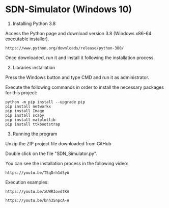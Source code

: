 # SDN-Simulator (Windows 10)

1. Installing Python 3.8

Access the Python page and download version 3.8 (Windows x86-64 executable installer).

    https://www.python.org/downloads/release/python-380/
              
Once downloaded, run it and install it following the installation process.

2. Libraries installation

Press the Windows button and type CMD and run it as administrator.
    
Execute the following commands in order to install the necessary packages for this project:
    
    python -m pip install --upgrade pip
    pip install networkx
    pip install Image
    pip install scapy
    pip install matplotlib
    pip install ttkbootstrap

3. Running the program

Unzip the ZIP project file downloaded from GitHub 
    
Double click on the file "SDN_Simulator.py".

You can see the installation process in the following video:

    https://youtu.be/T5qDrh1dSyA

Execution examples:

    https://youtu.be/xUWRIovdtKA
    
    https://youtu.be/bnh35npcA-A
